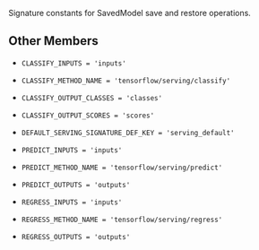 Signature constants for SavedModel save and restore operations.



## Other Members

-  `CLASSIFY_INPUTS = 'inputs'`  []()

-  `CLASSIFY_METHOD_NAME = 'tensorflow/serving/classify'`  []()

-  `CLASSIFY_OUTPUT_CLASSES = 'classes'`  []()

-  `CLASSIFY_OUTPUT_SCORES = 'scores'`  []()

-  `DEFAULT_SERVING_SIGNATURE_DEF_KEY = 'serving_default'`  []()

-  `PREDICT_INPUTS = 'inputs'`  []()

-  `PREDICT_METHOD_NAME = 'tensorflow/serving/predict'`  []()

-  `PREDICT_OUTPUTS = 'outputs'`  []()

-  `REGRESS_INPUTS = 'inputs'`  []()

-  `REGRESS_METHOD_NAME = 'tensorflow/serving/regress'`  []()

-  `REGRESS_OUTPUTS = 'outputs'`  []()

